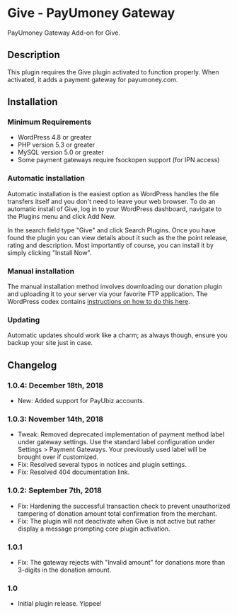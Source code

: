 # Give - PayUmoney Gateway #

PayUmoney Gateway Add-on for Give.

## Description ##

This plugin requires the Give plugin activated to function properly. When activated, it adds a payment gateway for payumoney.com.

## Installation ##

### Minimum Requirements ###

* WordPress 4.8 or greater
* PHP version 5.3 or greater
* MySQL version 5.0 or greater
* Some payment gateways require fsockopen support (for IPN access)

### Automatic installation ###

Automatic installation is the easiest option as WordPress handles the file transfers itself and you don't need to leave your web browser. To do an automatic install of Give, log in to your WordPress dashboard, navigate to the Plugins menu and click Add New.

In the search field type "Give" and click Search Plugins. Once you have found the plugin you can view details about it such as the the point release, rating and description. Most importantly of course, you can install it by simply clicking "Install Now".

### Manual installation ###

The manual installation method involves downloading our donation plugin and uploading it to your server via your favorite FTP application. The WordPress codex contains [instructions on how to do this here](http://codex.wordpress.org/Managing_Plugins#Manual_Plugin_Installation).

### Updating ###

Automatic updates should work like a charm; as always though, ensure you backup your site just in case.

## Changelog ##

### 1.0.4: December 18th, 2018 ###
* New: Added support for PayUbiz accounts.

### 1.0.3: November 14th, 2018 ###
* Tweak: Removed deprecated implementation of payment method label under gateway settings. Use the standard label configuration under Settings > Payment Gateways. Your previously used label will be brought over if customized.
* Fix: Resolved several typos in notices and plugin settings.
* Fix: Resolved 404 documentation link.

### 1.0.2: September 7th, 2018 ###
* Fix: Hardening the successful transaction check to prevent unauthorized tampering of donation amount total confirmation from the merchant.
* Fix: The plugin will not deactivate when Give is not active but rather display a message prompting core plugin activation.

### 1.0.1 ###
* Fix: The gateway rejects with "Invalid amount" for donations more than 3-digits in the donation amount.

### 1.0 ###
* Initial plugin release. Yippee!
